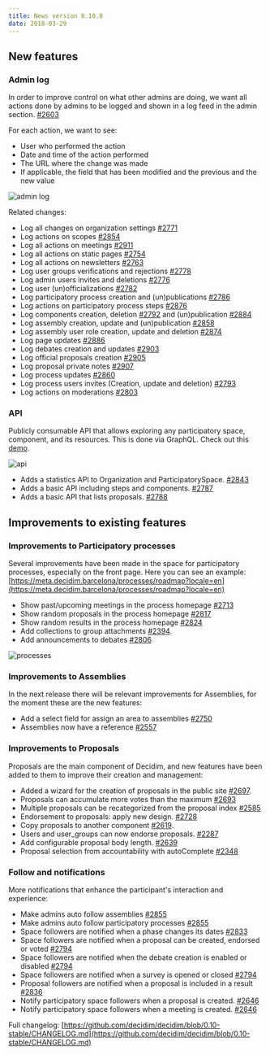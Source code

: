 ```yaml
---
title: News version 0.10.0
date: 2018-03-29
---
```


## New features

### Admin log

In order to improve control on what other admins are doing, we want all actions done by admins to be logged and shown in a log feed in the admin section. [#2603](https://github.com/decidim/decidim/pull/2603)

For each action, we want to see:

- User who performed the action    
- Date and time of the action performed    
- The URL where the change was made    
- If applicable, the field that has been modified and the previous and the new value

![admin log](/blog/images/release-0.10.0-image-1.gif)
 
Related changes:

-   Log all changes on organization settings [#2771](https://github.com/decidim/decidim/pull/2771)   
-   Log actions on scopes [#2854](https://github.com/decidim/decidim/pull/2854) 
-   Log all actions on meetings [#2911](https://github.com/decidim/decidim/pull/2911)    
-   Log all actions on static pages [#2754](https://github.com/decidim/decidim/pull/2754)    
-   Log all actions on newsletters [#2763](https://github.com/decidim/decidim/pull/2763)    
-   Log user groups verifications and rejections [#2778](https://github.com/decidim/decidim/pull/2778)    
-   Log admin users invites and deletions [#2776](https://github.com/decidim/decidim/pull/2776)    
-   Log user (un)officializations [#2782](https://github.com/decidim/decidim/pull/2782)    
-   Log participatory process creation and (un)publications [#2786](https://github.com/decidim/decidim/pull/2786)    
-   Log actions on participatory process steps [#2876](https://github.com/decidim/decidim/pull/2876)    
-   Log components creation, deletion [#2792](https://github.com/decidim/decidim/pull/2792)  and  (un)publication [#2884](https://github.com/decidim/decidim/pull/2884)    
-   Log assembly creation, update and (un)publication [#2858](https://github.com/decidim/decidim/pull/2858)    
-   Log assembly user role creation, update and deletion [#2874](https://github.com/decidim/decidim/pull/2874)    
-   Log page updates [#2886](https://github.com/decidim/decidim/pull/2886)    
-   Log debates creation and updates [#2903](https://github.com/decidim/decidim/pull/2903)    
-   Log official proposals creation [#2905](https://github.com/decidim/decidim/pull/2905)    
-   Log proposal private notes [#2907](https://github.com/decidim/decidim/pull/2907)    
-   Log process updates [#2860](https://github.com/decidim/decidim/pull/2860)    
-   Log process users invites (Creation, update and deletion) [#2793](https://github.com/decidim/decidim/pull/2793)    
-   Log actions on moderations [#2803](https://github.com/decidim/decidim/pull/2803)

### API

Publicly consumable API that allows exploring any participatory space, component, and its resources. This is done via GraphQL.
Check out this [demo](https://meta.decidim.barcelona/api/graphiql?query=%7B%0A%20%20decidim%20%7B%0A%20%20%20%20version%0A%20%20%7D%0A%20%20%0A%20%20organization%20%7B%0A%20%20%20%20stats%20%7B%0A%20%20%20%20%20%20name%0A%20%20%20%20%20%20value%0A%20%20%20%20%7D%0A%20%20%7D%0A%20%20participatoryProcesses%20%7B%0A%20%20%20%20stats%20%7B%0A%20%20%20%20%20%20name%0A%20%20%20%20%20%20value%0A%20%20%20%20%7D%0A%20%20%7D%0A%20%20assemblies%20%7B%0A%20%20%20%20stats%20%7B%0A%20%20%20%20%20%20name%0A%20%20%20%20%20%20value%0A%20%20%20%20%7D%0A%20%20%7D%0A%20%20initiatives%20%7B%0A%20%20%20%20stats%20%7B%0A%20%20%20%20%20%20name%0A%20%20%20%20%20%20value%0A%20%20%20%20%7D%0A%20%20%7D%0A%20%20consultations%20%7B%0A%20%20%20%20stats%20%7B%0A%20%20%20%20%20%20name%0A%20%20%20%20%20%20value%0A%20%20%20%20%7D%0A%20%20%7D%0A%7D%0A).

![api](/blog/images/release-0.10.0-image-2.gif)

-   Adds a statistics API to Organization and ParticipatorySpace. [#2843](https://github.com/decidim/decidim/pull/2843)    
-   Adds a basic API including steps and components. [#2787](https://github.com/decidim/decidim/pull/2787)
-   Adds a basic API that lists proposals. [#2788](https://github.com/decidim/decidim/pull/2788)

## Improvements to existing features

### Improvements to Participatory processes

Several improvements have been made in the space for participatory processes, especially on the front page. Here you can see an example:
[https://meta.decidim.barcelona/processes/roadmap?locale=en](https://meta.decidim.barcelona/processes/roadmap?locale=en)

-   Show past/upcoming meetings in the process homepage [#2713](https://github.com/decidim/decidim/issues/2713)    
-   Show random proposals in the process homepage [#2817](https://github.com/decidim/decidim/issues/2817)    
-   Show random results in the process homepage [#2824](https://github.com/decidim/decidim/issues/2824)    
-   Add collections to group attachments [#2394](https://github.com/decidim/decidim/pull/2394).    
-   Add announcements to debates [#2806](https://github.com/decidim/decidim/pull/2806)

![processes](/blog/images/release-0.10.0-image-3.gif)

### Improvements to Assemblies

In the next release there will be relevant improvements for Assemblies, for the moment these are the new features:
-   Add a select field for assign an area to assemblies [#2750](https://github.com/decidim/decidim/pull/2750)    
-   Assemblies now have a reference [#2557](https://github.com/decidim/decidim/pull/2557)
    

### Improvements to Proposals

Proposals are the main component of Decidim, and new features have been added to them to improve their creation and management:

-   Added a wizard for the creation of proposals in the public site [#2697](https://github.com/decidim/decidim/pull/2697).    
-   Proposals can accumulate more votes than the maximum [#2693](https://github.com/decidim/decidim/pull/2693)   
-   Multiple proposals can be recategorized from the proposal index [#2585](https://github.com/decidim/decidim/pull/2585#issuecomment-366902187)   
-   Endorsement to proposals: apply new design. [#2728](https://github.com/decidim/decidim/pull/2733)    
-   Copy proposals to another component [#2619](https://github.com/decidim/decidim/issues/2619).  
-   Users and user_groups can now endorse proposals. [#2287](https://github.com/decidim/decidim/pull/2287)   
-   Add configurable proposal body length. [#2639](https://github.com/decidim/decidim/pull/2639)    
-   Proposal selection from accountability with autoComplete [#2348](https://github.com/decidim/decidim/pull/2584)
    

### Follow and notifications

More notifications that enhance the participant's interaction and experience:

-   Make admins auto follow assemblies [#2855](https://github.com/decidim/decidim/pull/2855)   
-   Make admins auto follow participatory processes [#2855](https://github.com/decidim/decidim/pull/2855)    
-   Space followers are notified when a phase changes its dates [#2833](https://github.com/decidim/decidim/pull/2833)    
-   Space followers are notified when a proposal can be created, endorsed or voted [#2794](https://github.com/decidim/decidim/pull/2794)    
-   Space followers are notified when the debate creation is enabled or disabled [#2794](https://github.com/decidim/decidim/pull/2794)    
-   Space followers are notified when a survey is opened or closed [#2794](https://github.com/decidim/decidim/pull/2794)    
-   Proposal followers are notified when a proposal is included in a result [#2836](https://github.com/decidim/decidim/pull/2836)    
-   Notify participatory space followers when a proposal is created. [#2646](https://github.com/decidim/decidim/pull/2646)    
-   Notify participatory space followers when a meeting is created. [#2646](https://github.com/decidim/decidim/pull/2646)
      
  
  
Full changelog: [https://github.com/decidim/decidim/blob/0.10-stable/CHANGELOG.md](https://github.com/decidim/decidim/blob/0.10-stable/CHANGELOG.md)
